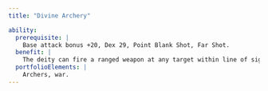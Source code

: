 ```yaml
---
title: "Divine Archery"

ability:
  prerequisite: |
    Base attack bonus +20, Dex 29, Point Blank Shot, Far Shot.
  benefit: |
    The deity can fire a ranged weapon at any target within line of sight and within range of the deity's personal senses. No range increment applies to the attack. The deity does not incur any attacks of opportunity for firing a bow when threatened. As a full-round action, the deity may fire an arrow at her full base attack bonus at each opponent within 10 feet per divine rank. The deity must have the Weapon Focus feat with the type of bow she uses to perform this attack. When shooting a ranged weapon, the deity can ignore any cover bonus to the target's AC or any miss chance conferred by the target's concealment.
  portfolioElements: |
    Archers, war.
---
```

